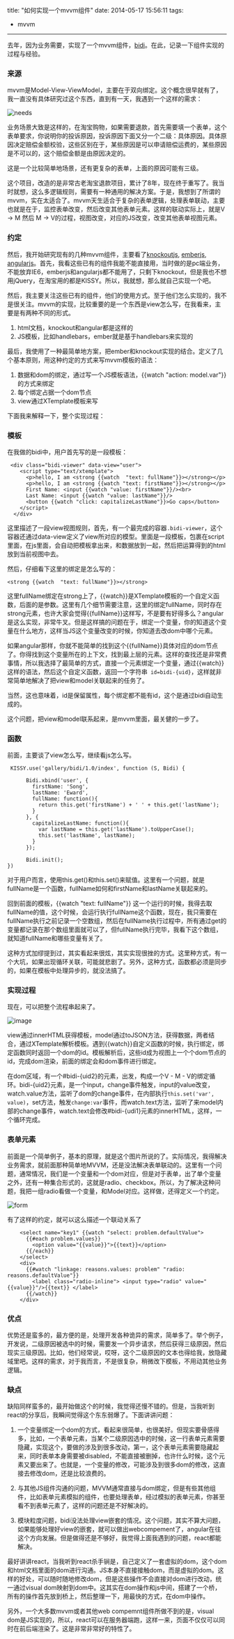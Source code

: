 title: "如何实现一个mvvm组件"
date: 2014-05-17 15:56:11
tags:
- mvvm
---

去年，因为业务需要，实现了一个mvvm组件，[bidi](https://github.com/shepherdwind/bidi)。在此，记录一下组件实现的过程与经验。

### 来源

mvvm是Model-View-ViewModel，主要在于双向绑定。这个概念很早就有了，我一直没有具体研究过这个东西，直到有一天，我遇到一个这样的需求：

![needs](https://cloud.githubusercontent.com/assets/452899/3004411/be0da078-dd99-11e3-97de-8e07e384b3cb.png)

业务场景大致是这样的，在淘宝购物，如果需要退款，首先需要填一个表单，这个表单要求，你说明你的投诉原因，投诉原因下面又分一个二级：具体原因。具体原因决定赔偿金额校验，这些区别在于，某些原因是可以申请赔偿运费的，某些原因是不可以的，这个赔偿金额是由原因决定的。

这是一个比较简单地场景，还有更复杂的表单，上面的原因可能有三级。

这个项目，改造的是非常古老淘宝退款项目，累计了8年，现在终于重写了。我当时就想，这么多逻辑规则，需要有一种通用的解决方案。于是，我想到了所谓的mvvm，实在太适合了。mvvm天生适合于复杂的表单逻辑，处理表单联动，主要也就是在于，监控表单改变，然后改变其他表单元素。这样的联动实际上，就是V -> M 然后 M -> V的过程，视图改变，对应的JS改变，改变其他表单视图元素。

### 约定

然后，我开始研究现有的几种mvvm组件，主要看了[knockoutjs](http://knockoutjs.com/), [emberjs](http://emberjs.com/), [angularjs](https://angularjs.org/)。首先，我看这些已有的组件我能不能直接用，当时做的是pc端业务，不能放弃IE6，emberjs和angularjs都不能用了，只剩下knockout，但是我也不想用jQuery，在淘宝用的都是KISSY。所以，我就想，那么就自己实现一个吧。

然后，我主要关注这些已有的组件，他们的使用方式。至于他们怎么实现的，我不是很关注。mvvm的实现，比较重要的是一个东西是view怎么写，在我看来，主要是有两种不同的形式。

1. html文档，knockout和angular都是这样的
2. JS模板，比如handlebars，ember就是基于handlebars来实现的

最后，我使用了一种最简单地方案，把ember和knockout实现的结合。定义了几个基本原则，用这种约定的方式来写mvvm模板的语法：

1. 数据和dom的绑定，通过写一个JS模板语法，{{watch "action: model.var"}}的方式来绑定
2. 每个绑定占据一个dom节点
3. view通过XTemplate模板来写

下面我来解释一下，整个实现过程：

### 模板

在我做的bidi中，用户首先写的是一段模板：

```
 <div class="bidi-viewer" data-view="user">
    <script type="text/xtemplate">
      <p>hello, I am <strong {{watch  "text: fullName"}}></strong></p>
      <p>hello, I am <strong {{watch "text: firstName"}}></strong></p>
      First Name: <input {{watch "value: firstName"}}/><br>
      Last Name: <input {{watch "value: lastName"}}/>
      <button {{watch "click: capitalizeLastName"}}>Go caps</button>
    </script>
  </div>
```

这里描述了一段view视图规则，首先，有一个最完成的容器`.bidi-viewer`，这个容器还通过data-view定义了view所对应的模型。里面是一段模板，包裹在script里面，在js里面，会自动把模板拿出来，和数据放到一起，然后把运算得到的html放到当前视图中去。

然后，仔细看下这里的绑定是怎么写的：

```
<strong {{watch  "text: fullName"}}></strong>
```

这里fullName绑定在strong上了，{{watch}}是XTemplate模板的一个自定义函数，后面的是参数。这里有几个细节需要注意，这里的绑定fullName，同时存在strong元素，也许大家会觉得{{fullName}}这样写，不是要有好得多么？angular是这么实现，非常牛叉。但是这样搞的问题在于，绑定一个变量，你的知道这个变量在什么地方，这样当JS这个变量改变的时候，你知道去改dom中哪个元素。

如果angular那样，你就不能简单的找到这个{{fullName}}具体对应的dom节点了。你得找到这个变量所在的上下文，找到最上层的元素。这样的查找还是非常费事情，所以我选择了最简单的方式，直接一个元素绑定一个变量，通过{{watch}}这样的语法，然后这个自定义函数，返回一个字符串` id=bidi-{uid}`，这样就非常简单地解决了把view和model关联起来的任务了。

当然，这也意味着，id是保留属性，每个绑定都不能有id，这个是通过bidi自动生成的。

这个问题，把view和model联系起来，是mvvm里面，最关健的一步了。

### 函数

前面，主要谈了view怎么写，继续看js怎么写。

```
 KISSY.use('gallery/bidi/1.0/index', function (S, Bidi) {

      Bidi.xbind('user', {
        firstName: 'Song',
        lastName: 'Eward',
        fullName: function(){
          return this.get('firstName') + ' ' + this.get('lastName');
        }
      }, {
        capitalizeLastName: function(){
          var lastName = this.get('lastName').toUpperCase();
          this.set('lastName', lastName);
        }
      });

      Bidi.init();
})
```

对于用户而言，使用this.get()和this.set()来赋值。这里有一个问题，就是fullName是一个函数，fullName如何和firstName和lastName关联起来的。

回到前面的模板，{{watch "text: fullName"}} 这一个运行的时候，我得去取fullName的值，这个时候，会运行执行fullName这个函数，现在，我只需要在fullName执行之前记录一个空数组，然后在fullName执行过程中，所有通过get的变量都记录在那个数组里面就可以了，但fullName执行完毕，我看下这个数组，就知道fullName和哪些变量有关了。

这种方式加缪提到过，其实看起来很炫，其实实现很挫的方式。这里种方式，有一个大坑，如果出现循环关联，可能就悲剧了。另外，这种方式，函数都必须是同步的，如果在模板中处理异步的，就没法搞了。

### 实现过程

现在，可以把整个流程串起来了。

![image](https://cloud.githubusercontent.com/assets/452899/3004433/4fa42c68-dd9b-11e3-8402-c7f293f9e5aa.png)

view通过innerHTML获得模板，model通过toJSON方法，获得数据，两者结合，通过XTemplate解析模板。遇到{{watch}}自定义函数的时候，执行绑定，绑定函数同时返回一个dom的id。模板解析后，这些id成为视图上一个个dom节点的id，完成dom渲染，前面的绑定会和dom事件进行绑定。

在dom区域，有一个#bidi-{uid2}的元素，出发，构成一个V - M - V的绑定循环。bidi-{uid2}元素，是一个input，change事件触发，input的value改变，watch.value方法，监听了dom的change事件，在内部执行`this.set('var', value)`，set方法，触发`change:var`事件，而watch.text方法，监听了来model内部的change事件，watch.text会修改#bidi-{udi1}元素的innerHTML，这样，一个循环完成。

### 表单元素

前面是一个简单例子，基本的原理，就是这个图片所说的了。实际情况，我得解决业务需求，就前面那种简单地MVVM，还是没法解决表单联动的。这里有一个问题，通常情况，我们是一个变量和一个dom对应，但是对于表单，出了单个变量之外，还有一种集合形式的，这就是radio、checkbox。所以，为了解决这种问题，我把一组radio看做一个变量，和Model对应。这样做，还得定义一个约定。

![form](http://gtms04.alicdn.com/tps/i4/T1ZvIIFjdkXXamTp3B-751-436.png)

有了这样的约定，就可以这么描述一个联动关系了

```
    <select name="key1" {{watch "select: problem.defaultValue">
      {{#each problem.values}}
        <option value="{{value}}">{{text}}</option>
      {{/each}}
    </select>
    <div>
      {{#watch "linkage: reasons.values: problem" "radio: reasons.defaultValue"}}
        <label class="radio-inline"> <input type="radio" value="{{value}}"/>{{text}} </label>
      {{/watch}}
    </div>
```

### 优点

优势还是蛮多的，最方便的是，处理开发各种诡异的需求，简单多了。举个例子，开发说，二级原因被选中的时候，需要发一个异步请求，然后获得三级原因，然后现实三级原因。比如，他们经常说，哎呀，这个二级原因的文本也得给我，放隐藏域里吧。这样的需求，对于我而言，不是很复杂，稍微改下模板，不用动其他业务逻辑。

### 缺点

缺陷同样蛮多的，最开始做这个的时候，我觉得还慢不错的。但是，当我听到react的分享后，我瞬间觉得这个东东弱爆了。下面讲讲问题：

1.  一个变量绑定一个dom的方式，看起来很简单，也很美好。但现实要骨感得多，比如，一个表单元素，当某个二级原因选中的时候，这一行表单元素需要隐藏，实现这个，要做的涉及到很多改动，第一，这个表单元素需要隐藏起来，同时表单本身需要被disabled，不能直接被删掉，也许什么时候，这个元素又要出来了。也就是，一个变量的修改，可能涉及到很多dom的修改，这直接去修改dom，还是比较浪费的。

2. 与其他JS组件沟通的问题，MVVM通常直接与dom绑定，但是有些其他组件，比如表单元素模拟的组件，也要处理表单，经过模拟的表单元素，你甚至看不到表单元素了，这样的问题还是不好解决的。

3. 模块粒度问题，bidi没法处理view嵌套的情况。这个问题，其实不算大问题，如果能够处理好view的嵌套，就可以做出webcompement了，angular在往这个方向发展。但是做得还是不够好，我觉得上面我遇到的问题，react都能解决。

最好讲讲react，当我听到react杀手锏是，自己定义了一套虚拟的dom，这个dom和html文档里面的dom进行沟通。JS本身不直接接触dom，而是虚拟的dom。这样的好处，可以随时随地修改dom，但是这些操作不会直接对dom进行改动，统一通过visual dom映射到dom中。这其实在dom操作和js中间，搭建了一个桥，所有的操作首先放到桥上，然后整理一下，用最快的方式，在dom中操作。

另外，一个大多数mvvm或者其他web compemnt组件所做不到的是，visual dom是JS实现的，所以，react可以在服务器端跑，这样一来，页面不仅仅可以同时在前后端渲染了。这是非常非常好的特性了。
